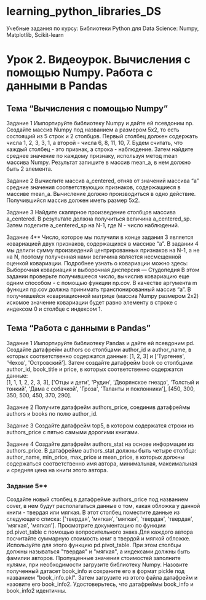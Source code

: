 # learning_python_libraries_DS

Учебные задания по курсу: Библиотеки Python для Data Science: Numpy, Matplotlib, Scikit-learn

# Урок 2. Видеоурок. Вычисления с помощью Numpy. Работа с данными в Pandas

## Тема “Вычисления с помощью Numpy”

Задание 1
Импортируйте библиотеку Numpy и дайте ей псевдоним np.
Создайте массив Numpy под названием a размером 5x2, то есть состоящий из 5 строк и 2 столбцов. Первый столбец должен содержать числа 1, 2, 3, 3, 1, а второй - числа 6, 8, 11, 10, 7. Будем считать, что каждый столбец - это признак, а строка - наблюдение. Затем найдите среднее значение по каждому признаку, используя метод mean массива Numpy. Результат запишите в массив mean_a, в нем должно быть 2 элемента.

Задание 2
Вычислите массив a_centered, отняв от значений массива “а” средние значения соответствующих признаков, содержащиеся в массиве mean_a. Вычисление должно производиться в одно действие. Получившийся массив должен иметь размер 5x2.

Задание 3
Найдите скалярное произведение столбцов массива a_centered. В результате должна получиться величина a_centered_sp. Затем поделите a_centered_sp на N-1, где N - число наблюдений.

Задание 4**
Число, которое мы получили в конце задания 3 является ковариацией двух признаков, содержащихся в массиве “а”. В задании 4 мы делили сумму произведений центрированных признаков на N-1, а не на N, поэтому полученная нами величина является несмещенной оценкой ковариации.
Подробнее узнать о ковариации можно здесь:
Выборочная ковариация и выборочная дисперсия — Студопедия
В этом задании проверьте получившееся число, вычислив ковариацию еще одним способом - с помощью функции np.cov. В качестве аргумента m функция np.cov должна принимать транспонированный массив “a”. В получившейся ковариационной матрице (массив Numpy размером 2x2) искомое значение ковариации будет равно элементу в строке с индексом 0 и столбце с индексом 1.

## Тема “Работа с данными в Pandas”

Задание 1
Импортируйте библиотеку Pandas и дайте ей псевдоним pd. Создайте датафрейм authors со столбцами author_id и author_name, в которых соответственно содержатся данные: [1, 2, 3] и ['Тургенев', 'Чехов', 'Островский'].
Затем создайте датафрейм book cо столбцами author_id, book_title и price, в которых соответственно содержатся данные:  
[1, 1, 1, 2, 2, 3, 3],
['Отцы и дети', 'Рудин', 'Дворянское гнездо', 'Толстый и тонкий', 'Дама с собачкой', 'Гроза', 'Таланты и поклонники'],
[450, 300, 350, 500, 450, 370, 290].

Задание 2
Получите датафрейм authors_price, соединив датафреймы authors и books по полю author_id.

Задание 3
Создайте датафрейм top5, в котором содержатся строки из authors_price с пятью самыми дорогими книгами.

Задание 4
Создайте датафрейм authors_stat на основе информации из authors_price. В датафрейме authors_stat должны быть четыре столбца:
author_name, min_price, max_price и mean_price,
в которых должны содержаться соответственно имя автора, минимальная, максимальная и средняя цена на книги этого автора.

### Задание 5**
Создайте новый столбец в датафрейме authors_price под названием cover, в нем будут располагаться данные о том, какая обложка у данной книги - твердая или мягкая. В этот столбец поместите данные из следующего списка:
['твердая', 'мягкая', 'мягкая', 'твердая', 'твердая', 'мягкая', 'мягкая'].
Просмотрите документацию по функции pd.pivot_table с помощью вопросительного знака.Для каждого автора посчитайте суммарную стоимость книг в твердой и мягкой обложке. Используйте для этого функцию pd.pivot_table. При этом столбцы должны называться "твердая" и "мягкая", а индексами должны быть фамилии авторов. Пропущенные значения стоимостей заполните нулями, при необходимости загрузите библиотеку Numpy.
Назовите полученный датасет book_info и сохраните его в формат pickle под названием "book_info.pkl". Затем загрузите из этого файла датафрейм и назовите его book_info2. Удостоверьтесь, что датафреймы book_info и book_info2 идентичны.

